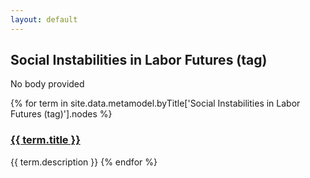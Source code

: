 ```yaml
---
layout: default
---
```

<style>
.initial-content {
  padding-left:5%;
  padding-right:25px;
}
</style>

## Social Instabilities in Labor Futures (tag)

No body provided

{% for term in site.data.metamodel.byTitle['Social Instabilities in Labor Futures (tag)'].nodes %}
### <a href='/_pages/embed?t={{ term.title }}'>{{ term.title }}</a>

{{ term.description }}
{% endfor %}
